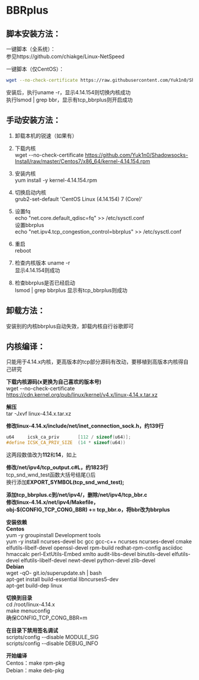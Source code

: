 # BBRplus 

## 脚本安装方法：  

一键脚本（全系统）：   
参见https://github.com/chiakge/Linux-NetSpeed   

一键脚本（仅CentOS）：  
```bash
wget --no-check-certificate https://raw.githubusercontent.com/Yuk1n0/Shadowsocks-Install/master/bbrplus-centos.sh && chmod +x bbrplus-centos.sh && ./bbrplus-centos.sh
```
安装后，执行uname -r，显示4.14.154则切换内核成功  
执行lsmod | grep bbr，显示有tcp_bbrplus则开启成功   

## 手动安装方法：  
1.  卸载本机的锐速（如果有）  

2.  下载内核  
wget --no-check-certificate https://github.com/Yuk1n0/Shadowsocks-Install/raw/master/Centos7/x86_64/kernel-4.14.154.rpm

3.  安装内核  
yum install -y kernel-4.14.154.rpm  

4.  切换启动内核  
grub2-set-default 'CentOS Linux (4.14.154) 7 (Core)'  

5.  设置fq  
echo "net.core.default_qdisc=fq" >> /etc/sysctl.conf  
设置bbrplus  
echo "net.ipv4.tcp_congestion_control=bbrplus" >> /etc/sysctl.conf  

6.  重启  
reboot  

7.  检查内核版本  uname -r  
显示4.14.154则成功  

8.  检查bbrplus是否已经启动  
lsmod | grep bbrplus  显示有tcp_bbrplus则成功  

## 卸载方法：  
安装别的内核bbrplus自动失效，卸载内核自行谷歌即可  

## 内核编译：  

只能用于4.14.x内核，更高版本的tcp部分源码有改动，要移植到高版本内核得自己研究  

**下载内核源码(x更换为自己喜欢的版本号)**   
wget --no-check-certificate https://cdn.kernel.org/pub/linux/kernel/v4.x/linux-4.14.x.tar.xz   

**解压**  
tar -Jxvf linux-4.14.x.tar.xz

**修改linux-4.14.x/include/net/inet_connection_sock.h，约139行**  
```C++
u64     icsk_ca_priv       [112 / sizeof(u64)];  
#define ICSK_CA_PRIV_SIZE  (14 * sizeof(u64))  
```
这两段数值改为**112**和**14**，如上  

**修改/net/ipv4/tcp_output.c#L，约1823行**  
tcp_snd_wnd_test函数大括号结尾{}后  
换行添加**EXPORT_SYMBOL(tcp_snd_wnd_test);**  

**添加tcp_bbrplus.c到/net/ipv4/，删除/net/ipv4/tcp_bbr.c  
修改linux-4.14.x/net/ipv4/Makefile，  
obj-$(CONFIG_TCP_CONG_BBR) += tcp_bbr.o，将bbr改为bbrplus**  

**安装依赖**  
**Centos**  
yum -y groupinstall Development tools  
yum -y install ncurses-devel bc gcc gcc-c++ ncurses ncurses-devel cmake elfutils-libelf-devel openssl-devel rpm-build redhat-rpm-config asciidoc hmaccalc perl-ExtUtils-Embed xmlto audit-libs-devel binutils-devel elfutils-devel elfutils-libelf-devel newt-devel python-devel zlib-devel  
**Debian**  
wget -qO- git.io/superupdate.sh | bash  
apt-get install build-essential libncurses5-dev  
apt-get build-dep linux  

**切换到目录**  
cd /root/linux-4.14.x  
make menuconfig  
确保CONFIG_TCP_CONG_BBR=m  

**在目录下禁用签名调试**  
scripts/config --disable MODULE_SIG  
scripts/config --disable DEBUG_INFO  

**开始编译**  
Centos：make rpm-pkg  
Debian：make deb-pkg
